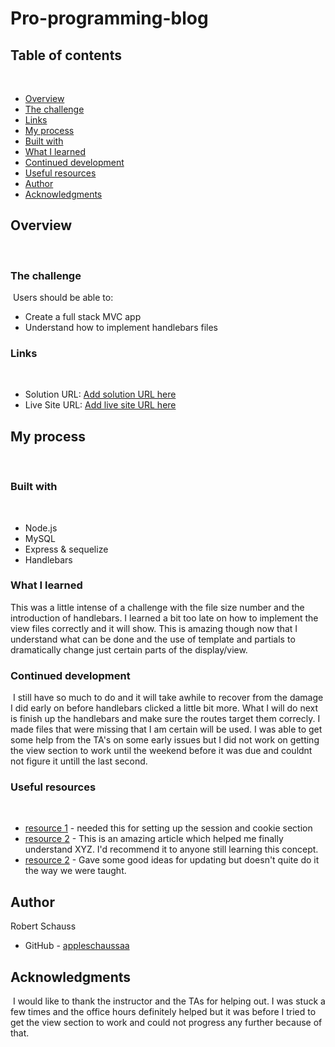 # Pro-programming-blog

## Table of contents
​
- [Overview](#overview)
 - [The challenge](#the-challenge)
 - [Links](#links)
- [My process](#my-process)
 - [Built with](#built-with)
 - [What I learned](#what-i-learned)
 - [Continued development](#continued-development)
 - [Useful resources](#useful-resources)
- [Author](#author)
- [Acknowledgments](#acknowledgments)

## Overview
​
### The challenge
​
Users should be able to:
​
- Create a full stack MVC app
- Understand how to implement handlebars files
​
### Links
​
- Solution URL: [Add solution URL here](https://github.com/appleschaussaa/Pro-programming-blog)
- Live Site URL: [Add live site URL here](https://fierce-waters-55750.herokuapp.com)
​
## My process
​
### Built with
​
- Node.js
- MySQL
- Express & sequelize
- Handlebars

### What I learned

This was a little intense of a challenge with the file size number and the introduction of handlebars. I learned a bit too late on how to implement the view files correctly and it will show. This is amazing though now that I understand what can be done and the use of template and partials to dramatically change just certain parts of the display/view.
​
### Continued development
​
I still have so much to do and it will take awhile to recover from the damage I did early on before handlebars clicked a little bit more. What I will do next is finish up the handlebars and make sure the routes target them correcly. I made files that were missing that I am certain will be used. I was able to get some help from the TA's on some early issues but I did not work on getting the view section to work until the weekend before it was due and couldnt not figure it untill the last second.
​
### Useful resources
​
- [resource 1](https://expressjs.com/en/resources/middleware/session.html) - needed this for setting up the session and cookie section
- [resource 2](https://sequelize.org/docs/v6/core-concepts/model-basics/#timestamps) - This is an amazing article which helped me finally understand XYZ. I'd recommend it to anyone still learning this concept.
- [resource 2](https://codingstatus.com/how-to-update-data-using-node-js-and-mysql/) - Gave some good ideas for updating but doesn't quite do it the way we were taught.
​
## Author
Robert Schauss
- GitHub - [appleschaussaa](https://github.com/appleschaussaa)
​
## Acknowledgments
​
I would like to thank the instructor and the TAs for helping out. I was stuck a few times and the office hours definitely helped but it was before I tried to get the view section to work and could not progress any further because of that.

